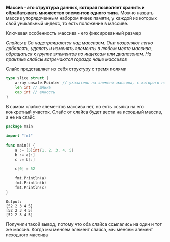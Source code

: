 **Массив - это структура данных, которая позволяет хранить и обрабатывать множество элементов одного типа.** Можно назвать массив упорядоченным набором ячеек памяти, у каждой из которых свой уникальный индекс, то есть положение в массиве.

Ключевая особенность массива - его фиксированный размер

*Слайсы в Go надстраиваются над массивом. Они позволяют легко добавлять, удалять и изменять элементы в любом месте массива, обращаться к группе элементов по индексам или диапазонам. На практике слайсы встречаются гораздо чаще массивов*

Слайс представляет из себя структуру с тремя полями
```go
type slice struct {
	array unsafe.Pointer // указатель на элемент массива, с которого начинается слайс
	len int // длина
	cap int // емкость
}
```

В самом слайсе элементов массива нет, но есть ссылка на его конкретный участок. Слайс от слайса будет вести на исходный массив, а не на слайс

```go
package main  
  
import "fmt"  
  
func main() {  
    a := [5]int{1, 2, 3, 4, 5}  
    b := a[:]  
    c := b[:]  
  
    c[0] = 52  
  
    fmt.Println(a)  
    fmt.Println(b)  
    fmt.Println(c)  
}
```
```
Output:
[52 2 3 4 5]
[52 2 3 4 5]
[52 2 3 4 5]
```

Получили такой вывод, потому что оба слайса ссылались на один и тот же массив. Когда мы меняем элемент слайса, мы меняем элемент исходного массива